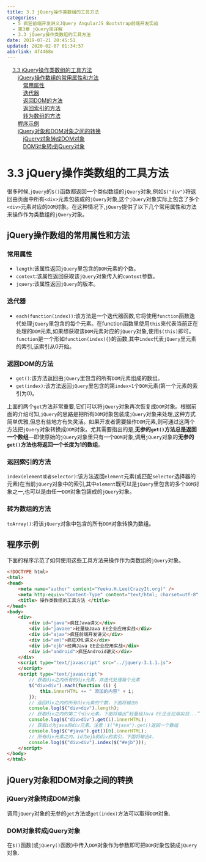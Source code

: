 ```yaml
---
title: 3.3 jQuery操作类数组的工具方法
categories: 
  - 5 疯狂前端开发讲义JQuery AngularJS Bootstrap前端开发实战
  - 第3章 jQuery库详解
  - 3.3 jQuery操作类数组的工具方法
date: 2019-07-21 20:45:51
updated: 2020-02-07 01:34:57
abbrlink: 4f4468e
---
```

<div id='my_toc'><a href="/JavaReadingNotes/4f4468e/#3-3-jQuery操作类数组的工具方法" class="header_1">3.3 jQuery操作类数组的工具方法</a>&nbsp;<br><a href="/JavaReadingNotes/4f4468e/#jQuery操作数组的常用属性和方法" class="header_2">jQuery操作数组的常用属性和方法</a>&nbsp;<br><a href="/JavaReadingNotes/4f4468e/#常用属性" class="header_3">常用属性</a>&nbsp;<br><a href="/JavaReadingNotes/4f4468e/#迭代器" class="header_3">迭代器</a>&nbsp;<br><a href="/JavaReadingNotes/4f4468e/#返回DOM的方法" class="header_3">返回DOM的方法</a>&nbsp;<br><a href="/JavaReadingNotes/4f4468e/#返回索引的方法" class="header_3">返回索引的方法</a>&nbsp;<br><a href="/JavaReadingNotes/4f4468e/#转为数组的方法" class="header_3">转为数组的方法</a>&nbsp;<br><a href="/JavaReadingNotes/4f4468e/#程序示例" class="header_2">程序示例</a>&nbsp;<br><a href="/JavaReadingNotes/4f4468e/#jQuery对象和DOM对象之间的转换" class="header_2">jQuery对象和DOM对象之间的转换</a>&nbsp;<br><a href="/JavaReadingNotes/4f4468e/#jQuery对象转成DOM对象" class="header_3">jQuery对象转成DOM对象</a>&nbsp;<br><a href="/JavaReadingNotes/4f4468e/#DOM对象转成jQuery对象" class="header_3">DOM对象转成jQuery对象</a>&nbsp;<br></div>
<style>.header_1{margin-left: 1em;}.header_2{margin-left: 2em;}.header_3{margin-left: 3em;}.header_4{margin-left: 4em;}.header_5{margin-left: 5em;}.header_6{margin-left: 6em;}</style>
<!--more-->
<script>if (navigator.platform.search('arm')==-1){document.getElementById('my_toc').style.display = 'none';}var e,p = document.getElementsByTagName('p');while (p.length>0) {e = p[0];e.parentElement.removeChild(e);}</script>

<!--end-->
<!--SSTStart-->
# 3.3 jQuery操作类数组的工具方法 #
很多时候,`jQuery`的`$()`函数都返回一个类似数组的`jQuery`对象,例如`$("div")`将返回由页面中所有`<div>`元素包装成的`jQuery`对象,这个`jQuery`对象实际上包含了多个`<div>`元素对应的`DOM`对象。在这种情况下,`jQuery`提供了以下几个常用属性和方法来操作作为类数组的`jQuery`对象。
## jQuery操作数组的常用属性和方法 ##
### 常用属性 ###
- `length`:该属性返回`jQuery`里包含的`DOM`元素的个数。
- `context`:该属性返回获取该`jQuery`对象传入的`context`参数。
- `jquery`:该属性返回`jQuery`的版本。

### 迭代器 ###
- `each(function(index))`:该方法是一个迭代器函数,它将使用`function`函数迭代处理`jQuery`里包含的每个元素。在function函数里使用`this`来代表当前正在处理的`DOM`元素,如果想获取该`DOM`元素对应的`jQuery`对象,使用`$(this)`即可。`function`是一个形如`function(index){}`的函数,其中`index`代表`jQuery`里元素的索引,该索引从0开始。

### 返回DOM的方法 ###
- `get()`:该方法返回由`jQuery`里包含的所有`DOM`元素组成的数组。
- `get(index)`:该方法返回`jQuery`里包含的第`index+1`个`DOM`元素(第一个元素的索引为0)。

上面的两个`get`方法非常重要,它们可以将`jQuery`对象再次恢复成`DOM`对象。根据前面的介绍可知,`jQuery`的思路是把所有`DOM`对象包装成`jQuery`对象来处理,这种方式简单优雅,但总有些地方有失灵活。如果开发者需要操作`DOM`元素,则可通过这两个方法把`jQuery`对象转换成`DOM`对象。尤其需要指出的是,**无参的`get()`方法总是返回一个数组**—即使原始的`jQuery`对象里只有一个`DOM`对象,调用`jQuery`对象的**无参的`get()`方法也将返回一个长度为1的数组**。
### 返回索引的方法 ###
`index(element或者selector)`:该方法返回`element`元素(或匹配`selector`选择器的元素)在当前`jQuery`对象中的索引,其中`element`既可以是`jQuery`里包含的多个`DOM`对象之一,也可以是由任一`DOM`对象包装成的`jQuery`对象。
### 转为数组的方法 ###
`toArray()`:将该`jQuery`对象中包含的所有`DOM`对象转换为数组。
<!--SSTStop-->
## 程序示例 ##
下面的程序示范了如何使用这些工具方法来操作作为类数组的`jQuery`对象。
```html
<!DOCTYPE html>
<html>
<head>
    <meta name="author" content="Yeeku.H.Lee(CrazyIt.org)" />
    <meta http-equiv="Content-Type" content="text/html; charset=utf-8" />
    <title> 操作类数组的工具方法 </title>
</head>
<body>
    <div>
        <div id="java">疯狂Java讲义</div>
        <div id="javaee">轻量级Java EE企业应用实战</div>
        <div id="ajax">疯狂前端开发讲义</div>
        <div id="xml">疯狂XML讲义</div>
        <div id="ejb">经典Java EE企业应用实战</div>
        <div id="android">疯狂Android讲义</div>
    </div>
    <script type="text/javascript" src="../jquery-3.1.1.js">
    </script>
    <script type="text/javascript">
        // 获取div之内所有的div元素，并迭代处理每个元素
        $("div>div").each(function (i) {
            this.innerHTML += " 添加的内容" + i;
        });
        // 返回div之内的所有div元素的个数，下面将输出6
        console.log($("div>div").length);
        // 获取div之内的第二个div元素，下面将输出“轻量级Java EE企业应用实战...”
        console.log($("div>div").get(1).innerHTML);
        // 获取id为java的div元素。注意：$("#java").get()返回一个数组
        console.log($("#java").get()[0].innerHTML);
        // 所有div元素之内，id为ejb的div的索引，下面将输出4.
        console.log($("div>div").index($("#ejb")));
    </script>
</body>
</html>
```
<!--SSTStart-->
## jQuery对象和DOM对象之间的转换 ##
### jQuery对象转成DOM对象 ###
调用`jQuery`对象的无参的`get`方法或`get(index)`方法可以取得`DOM`对象.
### DOM对象转成jQuery对象 ###
在`$()`函数(或`jQuery()`函数)中传入`DOM`对象作为参数即可把`DOM`对象包装成`jQuery`对象.
<!--SSTStop-->
